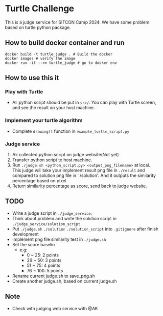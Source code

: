 # Turtle Challenge

This is a judge service for SITCON Camp 2024. We have some problem based on turtle python package. 

## How to build docker container and run
```
docker build -t turtle_judge . # Build the docker
docker images # verify the image
docker run -it --rm turtle_judge # go to docker env
```

## How to use this it
### Play with Turtle
- All python script should be put in `src/`. You can play with Turtle screen, and see the result on your host machine. 
### Implement your turtle algorithm
- Complete `drawing()` function in `example_turtle_script.py`
### Judge service
1. Ak collected python script on judge website(Not yet)
2. Transfer python script to host machine.
3. Run `./judge.sh <python_script.py> <output_png_filename>` at local. This judge will take your implement result png file in `./result` and compared to solution png file in './solution'. And it outputs the similarity percentage based on pixel.
4. Return similarity percentage as score, send back to judge website.

## TODO
- Write a judge script in `./judge_service`. 
- Think about problem and wirte the solution script in `./judge_service/solution_script` 
- Put `./judge.sh` `./solution` `./solution_script` into `.gitignore` after finish development 
- Implement png file similarity test in `./judge.sh`
- Set the score baselin
  - e.g: 
    - 0 ~ 25: 2 points
    - 26 ~ 50: 3 points
    - 51 ~ 75: 4 points
    - 76 ~ 100: 5 points  
- Rename current judge.sh to save_png.sh
- Create another judge.sh, based on current judge.sh 
## Note
- Check with judging web service with @AK
